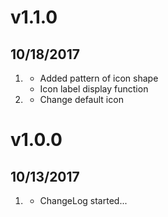 # v1.1.0
##  10/18/2017

1. [](#new)
    * Added pattern of icon shape
    * Icon label display function
1. [](#improved)
    * Change default icon

# v1.0.0
##  10/13/2017

1. [](#new)
    * ChangeLog started...
